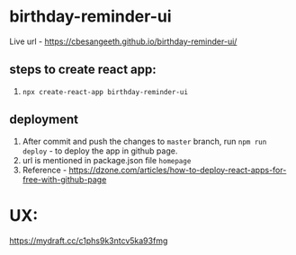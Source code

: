 # birthday-reminder-ui

Live url - https://cbesangeeth.github.io/birthday-reminder-ui/

## steps to create react app:
1. `npx create-react-app birthday-reminder-ui`

## deployment
1. After commit and push the changes to `master` branch, run `npm run deploy` - to deploy the app in github page.
2. url is mentioned in package.json file `homepage`
3. Reference - https://dzone.com/articles/how-to-deploy-react-apps-for-free-with-github-page

# UX:
https://mydraft.cc/c1phs9k3ntcv5ka93fmg

